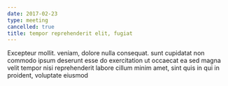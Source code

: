 ```yaml
---
date: 2017-02-23
type: meeting
cancelled: true
title: tempor reprehenderit elit, fugiat
---
```

Excepteur mollit. veniam, dolore nulla consequat. sunt cupidatat non commodo ipsum deserunt esse do exercitation ut occaecat ea sed magna velit tempor nisi reprehenderit labore cillum minim amet, sint quis in qui in proident, voluptate eiusmod